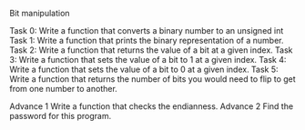 Bit manipulation

Task 0: Write a function that converts a binary number to an unsigned int
Task 1: Write a function that prints the binary representation of a number.
Task 2: Write a function that returns the value of a bit at a given index.
Task 3: Write a function that sets the value of a bit to 1 at a given index.
Task 4: Write a function that sets the value of a bit to 0 at a given index.
Task 5: Write a function that returns the number of bits you would need
        to flip to get from one number to another.

Advance 1 Write a function that checks the endianness.
Advance 2 Find the password for this program.